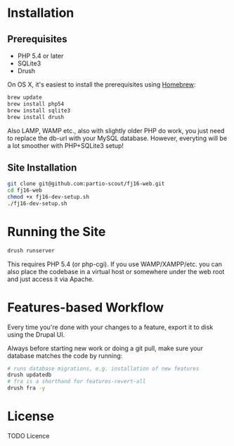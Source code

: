 # Installation

## Prerequisites

- PHP 5.4 or later
- SQLite3
- Drush

On OS X, it's easiest to install the prerequisites using [Homebrew](http://brew.sh/):
```sh
brew update
brew install php54
brew install sqlite3
brew install drush
```

Also LAMP, WAMP etc., also with slightly older PHP do work, you just need to replace the db-url with your MySQL database. However, everyting will be a lot smoother with PHP+SQLite3 setup!

## Site Installation

```sh
git clone git@github.com:partio-scout/fj16-web.git
cd fj16-web
chmod +x fj16-dev-setup.sh
./fj16-dev-setup.sh
```

# Running the Site

```sh
drush runserver
```

This requires PHP 5.4 (or php-cgi). If you use WAMP/XAMPP/etc. you can also place the codebase in a virtual host or somewhere under the web root and just access it via Apache.

# Features-based Workflow

Every time you're done with your changes to a feature, export it to disk using the Drupal UI.

Always before starting new work or doing a git pull, make sure your database matches the code by running:
```sh
# runs database migrations, e.g. installation of new features
drush updatedb
# fra is a shorthand for features-revert-all
drush fra -y
```

# License

TODO Licence

